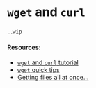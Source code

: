 # `wget` and `curl`

...`wip`


#### Resources:
- [`wget` and `curl` tutorial](http://xahlee.info/linux/wget_curl_tutorial.html)
- [`wget` quick tips](http://linuxreviews.org/quicktips/wget/)
- [Getting files all at once...](https://apple.stackexchange.com/questions/100570/getting-files-all-at-once-from-a-web-page-using-curl)
